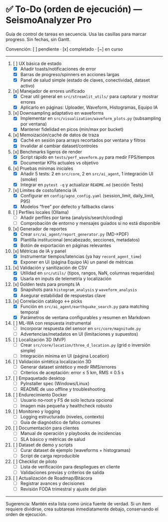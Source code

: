 # ✅ To-Do (orden de ejecución) — SeismoAnalyzer Pro

Guía de control de tareas en secuencia. Usa las casillas para marcar progreso. Sin fechas, sin Gantt.

Convención: [ ] pendiente · [x] completado · [~] en curso

---

1. [ ] UX básica de estado
    - [x] Añadir toasts/notificaciones de error
    - [x] Barras de progreso/spinners en acciones largas
    - [x] Panel de salud simple (estado de claves, conectividad, dataset activo)
2. [x] Manejador de errores unificado
    - [x] Crear util general en `src/streamlit_utils/` para capturar y mostrar errores
    - [x] Aplicarlo en páginas: Uploader, Waveform, Histogramas, Equipo IA
3. [x] Downsampling adaptativo en waveforms
    - [x] Implementar en `src/visualization/waveform_plots.py` (subsampling por ventana)
    - [x] Mantener fidelidad en picos (min/max por bucket)
4. [x] Memoización/caché de datos de traza
    - [x] Caché en sesión para arrays recortados por ventana y filtros
    - [x] Invalidar al cambiar dataset/controles
5. [x] Benchmarks ligeros de render
    - [x] Script rápido en `tests/perf_waveform.py` para medir FPS/tiempos
    - [x] Documentar KPIs actuales vs objetivo
6. [x] Pruebas mínimas iniciales
    - [x] Añadir 5 tests: 2 en `src/core`, 2 en `src/ai_agent`, 1 integración UI (smoke)
    - [x] Integrar en `pytest -q` y actualizar `README.md` (sección Tests)
7. [x] Límites de costo/latencia IA
    - [x] Configurar en `config/agno_config.yaml` (session_limit, daily_limit, P95)
    - [x] Modelos “free” por defecto y fallbacks claros
8. [ ] Perfiles locales (Ollama)
   - [ ] Añadir perfiles por tarea (analysis/search/coding)
   - [ ] Comprobación de entorno y mensajes guiados si no está disponible
9. [x] Generador de reportes
    - [x] Crear `src/ai_agent/report_generator.py` (MD→PDF)
    - [x] Plantilla institucional (encabezado, secciones, metadatos)
    - [x] Botón de exportación en páginas relevantes
10. [x] Métricas de IA y panel
    - [x] Instrumentar tiempos/latencias (ya hay `record_agent_time`)
    - [x] Exponer en UI (página Equipo IA) un panel de métricas
11. [x] Validación y sanitización de CSV
    - [x] Utilidad en `src/utils/` (tipos, rangos, NaN, columnas requeridas)
    - [x] Usarla en inputs de telemetría y localización
12. [x] Golden tests para prompts IA
    - [x] Snapshots para `histogram_analysis` y `waveform_analysis`
    - [x] Asegurar estabilidad de respuestas clave
13. [x] Correlación catálogo ↔ picks
    - [x] Función en `src/ai_agent/earthquake_search.py` para matching temporal
    - [x] Parámetros de ventana configurables y resumen en Markdown
14. [ ] ML‑WA con respuesta instrumental
    - [ ] Incorporar respuesta del sensor en `src/core/magnitude.py`
    - [ ] Advertencias/metadatos en UI (limitaciones y supuestos)
15. [ ] Localización 3D (MVP)
    - [ ] Crear `src/core/location/three_d_location.py` (grid o inversión simple)
    - [ ] Integración mínima en UI (página Location)
16. [ ] Validación sintética localización 3D
    - [ ] Generar dataset sintético y medir RMS/errores
    - [ ] Criterios de aceptación: error ≤ 5 km, RMS ≤ 0.5 s
17. [ ] Empaquetado desktop
    - [ ] PyInstaller spec (Windows/Linux)
    - [ ] README de uso offline y troubleshooting
18. [ ] Endurecimiento Docker
    - [ ] Usuario no‑root y FS de solo lectura opcional
    - [ ] Imagen más pequeña y healthcheck robusto
19. [ ] Monitoreo y logging
    - [ ] Logging estructurado (niveles, contexto)
    - [ ] Guía de diagnóstico de fallos comunes
20. [ ] Documentación para clientes
    - [ ] Manual de operación y playbooks de incidencias
    - [ ] SLA básico y métricas de salud
21. [ ] Dataset de demo y scripts
    - [ ] Curar dataset de ejemplo (waveforms + histogramas)
    - [ ] Script de carga reproducible
22. [ ] Checklist de piloto
    - [ ] Lista de verificación para despliegues en cliente
    - [ ] Validaciones previas y criterios de salida
23. [ ] Actualización de Roadmap/Bitácora
    - [ ] Registrar avances y decisiones
    - [ ] Revisión FODA trimestral y ajuste del plan

---

Sugerencia: Mantén esta lista como única fuente de verdad. Si un ítem requiere dividirse, crea subtareas inmediatamente debajo, conservando el orden de ejecución.
